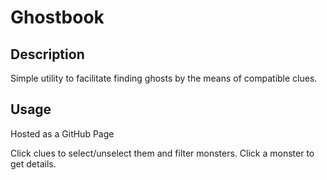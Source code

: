 # Ghostbook

## Description

Simple utility to facilitate finding ghosts by the means of compatible clues.

## Usage

Hosted as a GitHub Page

Click clues to select/unselect them and filter monsters.
Click a monster to get details.
